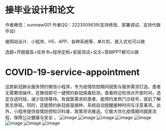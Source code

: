 # 接毕业设计和论文
作者微信：xunmaw001  作者QQ：2223505639(支持修改、部署调试、支持代做毕设)

接网站设计、小程序、H5、APP、各种系统等，单片机、嵌入式也可以做

选题+开题报告+任务书+程序定制+安装测试+论文+答辩PPT都可以做
# COVID-19-service-appointment
这款新冠肺炎服务预约微信小程序，专为疫情防控期间就医与服务需求打造。患者无需繁琐操作，在微信即可一键预约新冠病毒检测，查看附近检测点开放时间，选定合适时段，减少现场等待。有就医需求的患者，能预约发热门诊挂号，提前了解医生排班。同时，还能预约新冠疫苗接种，系统自动提醒接种时间与注意事项。此外，小程序提供疫情防控知识科普、政策资讯推送。它极大优化疫情期间就医流程，保障公众健康与安全 。 
![image](https://github.com/user-attachments/assets/e57c510d-eac6-40fd-bb12-d3bf2383ff77)
![image](https://github.com/user-attachments/assets/f618bd3a-e987-45d9-8b44-b100dedf5a58)
![image](https://github.com/user-attachments/assets/313241cf-01ac-473b-84eb-f7add21f74b9)
![image](https://github.com/user-attachments/assets/ba8e46a1-96ae-4d00-9d0c-5f04858e1f62)
![image](https://github.com/user-attachments/assets/3df4eb12-2255-4915-b7f0-feaa8b0c740e)
![image](https://github.com/user-attachments/assets/c699192b-3ec8-4edb-b301-ae5e625a77ec)
![image](https://github.com/user-attachments/assets/8e8d75cc-3e67-4780-8460-96db4a332ccc)
![image](https://github.com/user-attachments/assets/e417d72d-47f6-4b4a-a7d4-66d5bacc9011)
